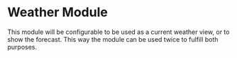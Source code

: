 # Weather Module

This module will be configurable to be used as a current weather view, or to show the forecast. This way the module can be used twice to fulfill both purposes.

